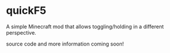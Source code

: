 # quickF5
A simple Minecraft mod that allows toggling/holding in a different perspective.


source code and more information coming soon!
